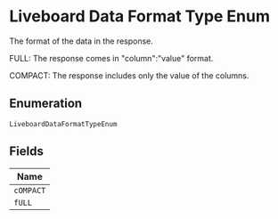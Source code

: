 
# Liveboard Data Format Type Enum

The format of the data in the response.

FULL: The response comes in "column":"value" format.

COMPACT: The response includes only the value of the columns.

## Enumeration

`LiveboardDataFormatTypeEnum`

## Fields

| Name |
|  --- |
| `cOMPACT` |
| `fULL` |

